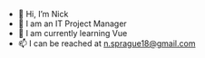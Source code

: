 - 👋 Hi, I’m Nick
- 👀 I am an IT Project Manager
- 🌱 I am currently learning Vue
- 📫 I can be reached at n.sprague18@gmail.com

<!---
NickSprague1342/NickSprague1342 is a ✨ special ✨ repository because its `README.md` (this file) appears on your GitHub profile.
You can click the Preview link to take a look at your changes.
--->
